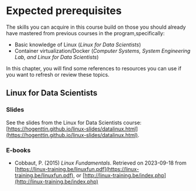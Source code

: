 # Expected prerequisites

The skills you can acquire in this course build on those you should already have mastered from previous courses in the program,specifically:

-   Basic knowledge of Linux (_Linux for Data Scientists_)
-   Container virtualization/Docker (_Computer Systems, System Engineering Lab, and Linux for Data Scientists_)

In this chapter, you will find some references to resources you can use if you want to refresh or review these topics.

## Linux for Data Scientists

### Slides

See the slides from the Linux for Data Scientists course: [https://hogenttin.github.io/linux-slides/datalinux.html](https://hogenttin.github.io/linux-slides/datalinux.html).

### E-books

-   Cobbaut, P. (2015) _Linux Fundamentals_. Retrieved on 2023-09-18 from [https://linux-training.be/linuxfun.pdf](https://linux-training.be/linuxfun.pdf), or [http://linux-training.be/index.php](http://linux-training.be/index.php)
